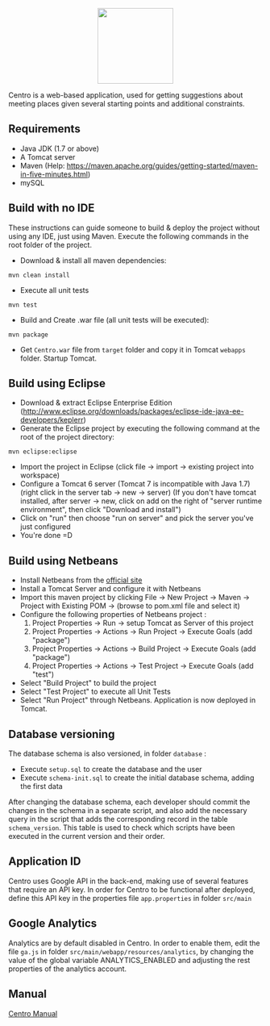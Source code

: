 <p align="center">
  <img width="150" align="center" src="https://github.com/dimosr7/Centro/blob/master/src/main/webapp/img/logo.png?raw=true">
</p>

Centro is a web-based application, used for getting suggestions about meeting places given several starting points and additional constraints.


## Requirements

 - Java JDK (1.7 or above)
 - A Tomcat server
 - Maven (Help: https://maven.apache.org/guides/getting-started/maven-in-five-minutes.html)
 - mySQL 


## Build with no IDE

These instructions can guide someone to build & deploy the project without using any IDE, just using Maven. Execute the following commands in the root folder of the project.
- Download & install all maven dependencies:  
```
mvn clean install
```

- Execute all unit tests
```
mvn test
```

- Build and Create .war file (all unit tests will be executed):  
```
mvn package
```

- Get `Centro.war` file from `target` folder and copy it in Tomcat `webapps` folder. Startup Tomcat.


## Build using Eclipse

- Download & extract Eclipse Enterprise Edition (http://www.eclipse.org/downloads/packages/eclipse-ide-java-ee-developers/keplerr)
- Generate the Eclipse project by executing the following command at the root of the project directory:
```
mvn eclipse:eclipse
```

- Import the project in Eclipse (click file -> import -> existing project into workspace)
- Configure a Tomcat 6 server (Tomcat 7 is incompatible with Java 1.7) (right click in the server tab -> new -> server)
  (If you don't have tomcat installed, after server -> new, click on add on the right of "server runtime environment", then click "Download and install")
- Click on "run" then choose "run on server" and pick the server you've just configured
- You're done =D


## Build using Netbeans

- Install Netbeans from the [official site](https://netbeans.org/)
- Install a Tomcat Server and configure it with Netbeans
- Import this maven project by clicking File -> New Project -> Maven -> Project with Existing POM -> (browse to pom.xml file and select it)
- Configure the following properties of Netbeans project :
	1. Project Properties -> Run -> setup Tomcat as Server of this project
	2. Project Properties -> Actions -> Run Project -> Execute Goals (add "package")
	3. Project Properties -> Actions -> Build Project -> Execute Goals (add "package")
	4. Project Properties -> Actions -> Test Project -> Execute Goals (add "test")
- Select "Build Project" to build the project
- Select "Test Project" to execute all Unit Tests
- Select "Run Project" through Netbeans. Application is now deployed in Tomcat.


## Database versioning

The database schema is also versioned, in folder `database` : 
- Execute `setup.sql` to create the database and the user
- Execute `schema-init.sql` to create the initial database schema, adding the first data

After changing the database schema, each developer should commit the changes in the schema in a separate script, and also add the necessary query in the script that adds the corresponding record in the table `schema_version`. This table is used to check which scripts have been executed in the current version and their order.


## Application ID

Centro uses Google API in the back-end, making use of several features that require an API key.
In order for Centro to be functional after deployed, define this API key in the properties file `app.properties` in folder `src/main`


## Google Analytics

Analytics are by default disabled in Centro. In order to enable them, edit the file `ga.js` in folder `src/main/webapp/resources/analytics`, by changing the value of the global variable ANALYTICS_ENABLED and adjusting the rest properties of the analytics account.

## Manual
[Centro Manual](https://github.com/BayanAlArifi/Centro/blob/dependabot/maven/com.fasterxml.jackson.core-jackson-databind-2.9.10.4/Manual.pdf)
